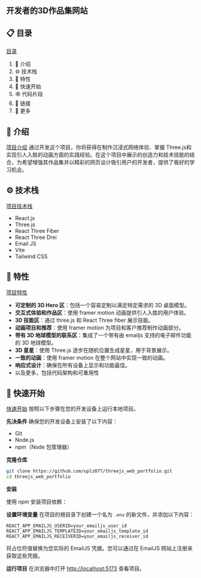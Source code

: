 ## 开发者的3D作品集网站

## 📋 目录

[目录](https://github.com/uplz077/threejs_web_portfolio/blob/main/README.md#-table-of-contents)

1. 🤖 介绍
2. ⚙️ 技术栈
3. 🔋 特性
4. 🤸 快速开始
5. 🕸️ 代码片段
6. 🔗 链接
7. 🚀 更多

## 🤖 介绍

[项目介绍](https://github.com/uplz077/threejs_web_portfolio/blob/main/README.md#-introduction)
通过开发这个项目，你将获得在制作沉浸式网络体验、掌握 Three.js和实现引人入胜的动画方面的实践经验。在这个项目中展示的创造力和技术技能的结合，为希望增强其作品集并以精彩的网页设计吸引用户的开发者，提供了极好的学习机会。

## ⚙️ 技术栈

[项目技术栈](https://github.com/uplz077/threejs_web_portfolio/blob/main/README.md#-tech-stack)

- React.js
- Three.js
- React Three Fiber
- React Three Drei
- Email JS
- Vite
- Tailwind CSS

## 🔋 特性

[项目特性](https://github.com/uplz077/threejs_web_portfolio/blob/main/README.md#-features)

- **可定制的 3D Hero 区**：包括一个容易定制以满足特定需求的 3D 桌面模型。
- **交互式体验和作品区**：使用 framer motion 动画提供引人入胜的用户体验。
- **3D 技能区**：通过 three.js 和 React Three fiber 展示技能。
- **动画项目和推荐**：使用 framer motion 为项目和客户推荐制作动画部分。
- **带有 3D 地球模型的联系区**：集成了一个带有由 emailjs 支持的电子邮件功能的 3D 地球模型。
- **3D 星星**：使用 Three.js 逐步在随机位置生成星星，用于背景展示。
- **一致的动画**：使用 framer motion 在整个网站中实现一致的动画。
- **响应式设计**：确保在所有设备上显示和功能最佳。
- 以及更多，包括代码架构和可重用性

## 🤸 快速开始

[快速开始](https://github.com/uplz077/threejs_web_portfolio/blob/main/README.md#-quick-start)
按照以下步骤在您的开发设备上运行本地项目。

**先决条件**
确保您的开发设备上安装了以下内容：

- Git
- Node.js
- npm（Node 包管理器）

**克隆仓库**

```bash
git clone https://github.com/uplz077/threejs_web_portfolio.git
cd threejs_web_portfolio
```

**安装** 

使用 npm 安装项目依赖：

**设置环境变量** 在项目的根目录下创建一个名为 `.env` 的新文件，并添加以下内容：

```
REACT_APP_EMAILJS_USERID=your_emailjs_user_id
REACT_APP_EMAILJS_TEMPLATEID=your_emailjs_template_id
REACT_APP_EMAILJS_RECEIVERID=your_emailjs_receiver_id
```

将占位符值替换为您实际的 EmailJS 凭据。您可以通过在 EmailJS 网站上注册来获取这些凭据。

**运行项目** 在浏览器中打开 [http://localhost:5173](http://localhost:5173/) 查看项目。